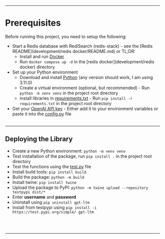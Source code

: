 ___

# Prerequisites
Before running this project, you need to setup the following:

* Start a Redis database with RediSearch (redis-stack) - see the [Redis README](development/redis docker/README.md) or TL;DR:
  * Install and run [Docker](https://docs.docker.com/get-docker/)
  * Run `docker compose up -d` in the [redis docker](development/redis docker) directory
* Set up your Python environment
  * Download and install [Python](https://www.python.org/downloads/) (any version should work, I am using 3.11.0)
  * Create a virtual environment (optional, but recommended) - Run `python -m venv venv` in the project root directory
  * install libraries in [requirements.txt](gpt-ltm/requirements.txt) - Run `pip install -r requirements.txt` in the project root directory
* Get your [OpenAI API key](https://platform.openai.com/account/api-keys) - Either add it to your environment variables or paste it into the [config.py](gpt-ltm/config.py) file
<br/><br/>
___

## Deploying the Library

* Create a new Python environment: `python -m venv venv`
* Test installation of the package, run `pip install .` in the project root directory
* Test the functions using the [test.py](test.py) file
* Install build tools: `pip install build`
* Build the package: `python -m build`
* Install twine: `pip install twine`
* Upload the package to PyPI: `python -m twine upload --repository testpypi dist/*`
* Enter **username** and **password**
* Uninstall using `pip uninstall gpt-ltm`
* Install from testpypi using `pip install -i https://test.pypi.org/simple/ gpt-ltm`

<br/><br/>
___
